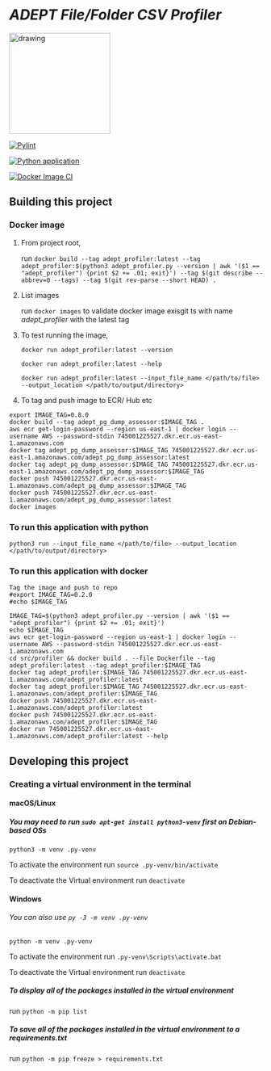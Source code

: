 # <i>ADEPT File/Folder CSV Profiler</i>

<img src="https://static.wixstatic.com/media/95af51_ae2122aebc944721a96afd10f3ccfe0c~mv2.png/v1/fill/w_329,h_45,al_c,q_85,usm_0.66_1.00_0.01,enc_auto/95af51_ae2122aebc944721a96afd10f3ccfe0c~mv2.png" alt="drawing" width="200"/><a name="top-">

<p align="center">

[![Pylint](https://github.com/eon-collective/data_mart_dumper/actions/workflows/pylint.yml/badge.svg?branch=main)](https://github.com/eon-collective/data_mart_dumper/actions/workflows/pylint.yml)

</p>

<p align="center">

[![Python application](https://github.com/eon-collective/data_mart_dumper/actions/workflows/python-app.yml/badge.svg?branch=main)](https://github.com/eon-collective/data_mart_dumper/actions/workflows/python-app.yml)

</p>

<p align="center">

[![Docker Image CI](https://github.com/eon-collective/data_mart_dumper/actions/workflows/docker-image.yml/badge.svg?branch=main)](https://github.com/eon-collective/data_mart_dumper/actions/workflows/docker-image.yml)

</p>

## Building this project
### Docker image
1. From project root,
   
   run `docker build --tag adept_profiler:latest --tag adept_profiler:$(python3 adept_profiler.py --version | awk '($1 == "adept_profiler") {print $2 += .01; exit}') --tag $(git describe --abbrev=0 --tags) --tag $(git rev-parse --short HEAD) .`

2. List images

    run `docker images` to validate docker image exisgit ts with name <i>adept_profiler</i> with the latest tag

3. To test running the image, 

    `docker run adept_profiler:latest --version`

    `docker run adept_profiler:latest --help`

    `docker run adept_profiler:latest --input_file_name </path/to/file> --output_location </path/to/output/directory>`


4. To tag and push image to ECR/ Hub etc

```
export IMAGE_TAG=0.8.0
docker build --tag adept_pg_dump_assessor:$IMAGE_TAG .
aws ecr get-login-password --region us-east-1 | docker login --username AWS --password-stdin 745001225527.dkr.ecr.us-east-1.amazonaws.com
docker tag adept_pg_dump_assessor:$IMAGE_TAG 745001225527.dkr.ecr.us-east-1.amazonaws.com/adept_pg_dump_assessor:latest
docker tag adept_pg_dump_assessor:$IMAGE_TAG 745001225527.dkr.ecr.us-east-1.amazonaws.com/adept_pg_dump_assessor:$IMAGE_TAG
docker push 745001225527.dkr.ecr.us-east-1.amazonaws.com/adept_pg_dump_assessor:$IMAGE_TAG
docker push 745001225527.dkr.ecr.us-east-1.amazonaws.com/adept_pg_dump_assessor:latest
docker images
```
### To run this application with python

```
python3 run --input_file_name </path/to/file> --output_location </path/to/output/directory>
```

### To run this application with docker

```
Tag the image and push to repo
#export IMAGE_TAG=0.2.0
#echo $IMAGE_TAG

IMAGE_TAG=$(python3 adept_profiler.py --version | awk '($1 == "adept_profiler") {print $2 += .01; exit}')
echo $IMAGE_TAG
aws ecr get-login-password --region us-east-1 | docker login --username AWS --password-stdin 745001225527.dkr.ecr.us-east-1.amazonaws.com
cd src/profiler && docker build . --file Dockerfile --tag adept_profiler:latest --tag adept_profiler:$IMAGE_TAG
docker tag adept_profiler:$IMAGE_TAG 745001225527.dkr.ecr.us-east-1.amazonaws.com/adept_profiler:latest
docker tag adept_profiler:$IMAGE_TAG 745001225527.dkr.ecr.us-east-1.amazonaws.com/adept_profiler:$IMAGE_TAG
docker push 745001225527.dkr.ecr.us-east-1.amazonaws.com/adept_profiler:latest
docker push 745001225527.dkr.ecr.us-east-1.amazonaws.com/adept_profiler:$IMAGE_TAG
docker run 745001225527.dkr.ecr.us-east-1.amazonaws.com/adept_profiler:latest --help
```

## Developing this project
### Creating a virtual environment in the terminal 
#### macOS/Linux
##### You may need to run `sudo apt-get install python3-venv` first on Debian-based OSs
`python3 -m venv .py-venv`

To activate the environment run
`source .py-venv/bin/activate`

To deactivate the Virtual environment
run `deactivate`

#### Windows
###### You can also use `py -3 -m venv .py-venv`
`python -m venv .py-venv`

To activate the environment run
`.py-venv\Scripts\activate.bat`

To deactivate the Virtual environment
run `deactivate`


##### To display all of the packages installed in the virtual environment
run `python -m pip list`

##### To save all of the packages installed in the virtual environment to a <i>requirements.txt</i>
run `python -m pip freeze > requirements.txt`


